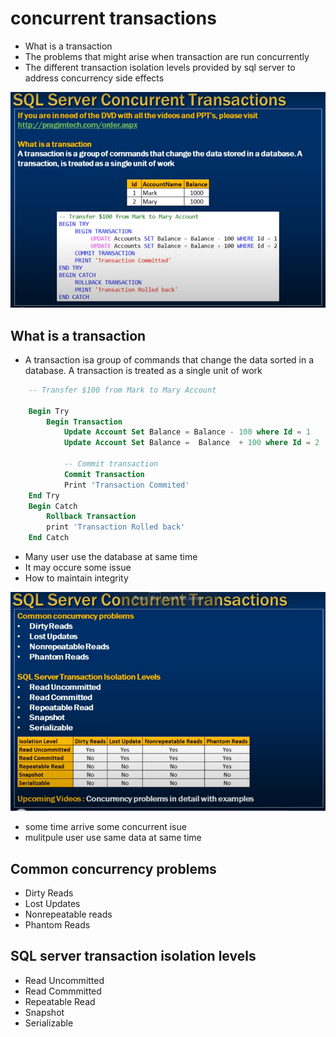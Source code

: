 # concurrent transactions

- What is a transaction 
- The problems  that might arise when transaction are run concurrently 
- The different transaction isolation levels provided by sql server to address concurrency side effects 



<img src="./img/C_68.png" />

## What is a transaction 
- A transaction isa group of commands that change the data sorted in a database. A transaction is treated as a single unit of work

```sql
    -- Transfer $100 from Mark to Mary Account

    Begin Try
        Begin Transaction 
            Update Account Set Balance = Balance - 100 where Id = 1
            Update Account Set Balance =  Balance  + 100 where Id = 2

            -- Commit transaction 
            Commit Transaction
            Print 'Transaction Commited'
    End Try
    Begin Catch
        Rollback Transaction
        print 'Transaction Rolled back'
    End Catch
```

- Many user use the database at same time 
- It may occure some issue 
- How to maintain integrity


<img src="./img/C_69.png" />

- some time arrive some concurrent isue 
- mulitpule user use same data at same time 

## Common concurrency problems

- Dirty Reads
- Lost Updates 
- Nonrepeatable reads
- Phantom Reads

## SQL server transaction isolation levels 
- Read Uncommitted
- Read Commmitted
- Repeatable Read
- Snapshot
- Serializable 




